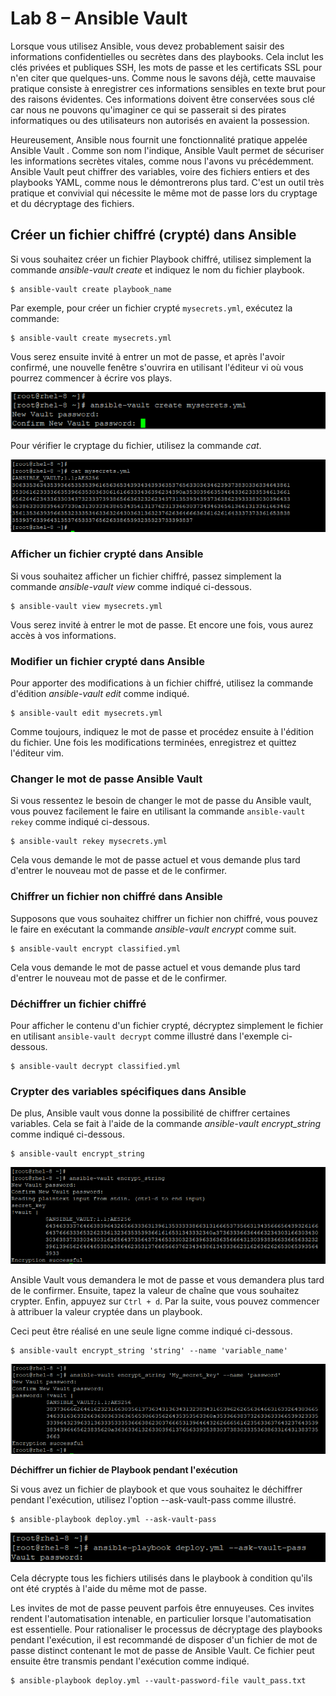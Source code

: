 Lab 8 – Ansible Vault
==
Lorsque vous utilisez Ansible, vous devez probablement saisir des
informations confidentielles ou secrètes dans des playbooks. Cela inclut
les clés privées et publiques SSH, les mots de passe et les certificats
SSL pour n'en citer que quelques-uns. Comme nous le savons déjà, cette
mauvaise pratique consiste à enregistrer ces informations sensibles en
texte brut pour des raisons évidentes. Ces informations doivent être
conservées sous clé car nous ne pouvons qu'imaginer ce qui se passerait
si des pirates informatiques ou des utilisateurs non autorisés en
avaient la possession.

Heureusement, Ansible nous fournit une fonctionnalité pratique appelée
Ansible Vault . Comme son nom l'indique, Ansible Vault permet de
sécuriser les informations secrètes vitales, comme nous l'avons vu
précédemment. Ansible Vault peut chiffrer des variables, voire des
fichiers entiers et des playbooks YAML, comme nous le démontrerons plus
tard. C'est un outil très pratique et convivial qui nécessite le même
mot de passe lors du cryptage et du décryptage des fichiers.

## Créer un fichier chiffré (crypté) dans Ansible

Si vous souhaitez créer un fichier Playbook chiffré, utilisez simplement
la commande *ansible-vault create* et indiquez le nom du fichier
playbook.

```
$ ansible-vault create playbook_name
```

Par exemple, pour créer un fichier crypté `mysecrets.yml`, exécutez la
commande:

```
$ ansible-vault create mysecrets.yml
```
Vous serez ensuite invité à entrer un mot de passe, et après l'avoir
confirmé, une nouvelle fenêtre s'ouvrira en utilisant l'éditeur vi où
vous pourrez commencer à écrire vos plays.

![](media/vault1.png)

Pour vérifier le cryptage du fichier, utilisez la commande *cat*.

![](media/vault2.png)

### Afficher un fichier crypté dans Ansible

Si vous souhaitez afficher un fichier chiffré, passez simplement la
commande *ansible-vault view* comme indiqué ci-dessous.
```
$ ansible-vault view mysecrets.yml
```
Vous serez invité à entrer le mot de passe. Et encore une fois, vous
aurez accès à vos informations.

### Modifier un fichier crypté dans Ansible

Pour apporter des modifications à un fichier chiffré, utilisez la
commande d'édition *ansible-vault edit* comme indiqué.
```
$ ansible-vault edit mysecrets.yml
```
Comme toujours, indiquez le mot de passe et procédez ensuite à l'édition
du fichier. Une fois les modifications terminées, enregistrez et quittez
l'éditeur vim.

### Changer le mot de passe Ansible Vault

Si vous ressentez le besoin de changer le mot de passe du Ansible vault,
vous pouvez facilement le faire en utilisant la commande
`ansible-vault rekey` comme indiqué ci-dessous.
```
$ ansible-vault rekey mysecrets.yml
```
Cela vous demande le mot de passe actuel et vous demande plus tard
d'entrer le nouveau mot de passe et de le confirmer.

### Chiffrer un fichier non chiffré dans Ansible

Supposons que vous souhaitez chiffrer un fichier non chiffré, vous
pouvez le faire en exécutant la commande *ansible-vault encrypt* comme
suit.
```
$ ansible-vault encrypt classified.yml
```
Cela vous demande le mot de passe actuel et vous demande plus tard
d'entrer le nouveau mot de passe et de le confirmer.

### Déchiffrer un fichier chiffré

Pour afficher le contenu d'un fichier crypté, décryptez simplement le
fichier en utilisant `ansible-vault decrypt` comme illustré dans
l'exemple ci-dessous.
```
$ ansible-vault decrypt classified.yml
```
### Crypter des variables spécifiques dans Ansible

De plus, Ansible vault vous donne la possibilité de chiffrer certaines
variables. Cela se fait à l'aide de la commande *ansible-vault
encrypt_string* comme indiqué ci-dessous.
```
$ ansible-vault encrypt_string
```
![](media/vault3.png)

Ansible Vault vous demandera le mot de passe et vous demandera plus tard
de le confirmer. Ensuite, tapez la valeur de chaîne que vous souhaitez
crypter. Enfin, appuyez sur `Ctrl + d`. Par la suite, vous pouvez
commencer à attribuer la valeur cryptée dans un playbook.

Ceci peut être réalisé en une seule ligne comme indiqué ci-dessous.
```
$ ansible-vault encrypt_string 'string' --name 'variable_name'
```
![](media/vault4.png)

**Déchiffrer un fichier de Playbook pendant l'exécution**

Si vous avez un fichier de playbook et que vous souhaitez le déchiffrer
pendant l'exécution, utilisez l'option --ask-vault-pass comme illustré.
```
$ ansible-playbook deploy.yml --ask-vault-pass
```
![](media/vault5.png)

Cela décrypte tous les fichiers utilisés dans le playbook à condition
qu'ils ont été cryptés à l'aide du même mot de passe.

Les invites de mot de passe peuvent parfois être ennuyeuses. Ces invites
rendent l'automatisation intenable, en particulier lorsque
l'automatisation est essentielle. Pour rationaliser le processus de
décryptage des playbooks pendant l'exécution, il est recommandé de
disposer d'un fichier de mot de passe distinct contenant le mot de passe
de Ansible Vault. Ce fichier peut ensuite être transmis pendant
l'exécution comme indiqué.
```
$ ansible-playbook deploy.yml --vault-password-file vault_pass.txt
```
